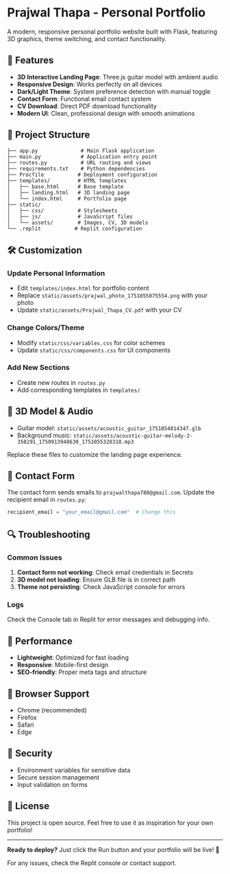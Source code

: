 
# Prajwal Thapa - Personal Portfolio

A modern, responsive personal portfolio website built with Flask, featuring 3D graphics, theme switching, and contact functionality.

## 🌟 Features

- **3D Interactive Landing Page**: Three.js guitar model with ambient audio
- **Responsive Design**: Works perfectly on all devices
- **Dark/Light Theme**: System preference detection with manual toggle
- **Contact Form**: Functional email contact system
- **CV Download**: Direct PDF download functionality
- **Modern UI**: Clean, professional design with smooth animations

## 📁 Project Structure

```
├── app.py              # Main Flask application
├── main.py             # Application entry point
├── routes.py           # URL routing and views
├── requirements.txt    # Python dependencies
├── Procfile           # Deployment configuration
├── templates/         # HTML templates
│   ├── base.html      # Base template
│   ├── landing.html   # 3D landing page
│   └── index.html     # Portfolio page
├── static/
│   ├── css/           # Stylesheets
│   ├── js/            # JavaScript files
│   └── assets/        # Images, CV, 3D models
└── .replit           # Replit configuration
```

## 🛠️ Customization

### Update Personal Information
- Edit `templates/index.html` for portfolio content
- Replace `static/assets/prajwal_photo_1751055075554.png` with your photo
- Update `static/assets/Prajwal_Thapa_CV.pdf` with your CV

### Change Colors/Theme
- Modify `static/css/variables.css` for color schemes
- Update `static/css/components.css` for UI components

### Add New Sections
- Create new routes in `routes.py`
- Add corresponding templates in `templates/`

## 🎵 3D Model & Audio
- Guitar model: `static/assets/acoustic_guitar_1751054814347.glb`
- Background music: `static/assets/acoustic-guitar-melody-2-358291_1750913948630_1751055328318.mp3`

Replace these files to customize the landing page experience.

## 📧 Contact Form
The contact form sends emails to `prajwalthapa780@gmail.com`. Update the recipient email in `routes.py`:

```python
recipient_email = "your_email@gmail.com"  # Change this
```

## 🔍 Troubleshooting

### Common Issues
1. **Contact form not working**: Check email credentials in Secrets
2. **3D model not loading**: Ensure GLB file is in correct path
3. **Theme not persisting**: Check JavaScript console for errors

### Logs
Check the Console tab in Replit for error messages and debugging info.

## 🚀 Performance
- **Lightweight**: Optimized for fast loading
- **Responsive**: Mobile-first design
- **SEO-friendly**: Proper meta tags and structure

## 📱 Browser Support
- Chrome (recommended)
- Firefox
- Safari
- Edge

## 🔐 Security
- Environment variables for sensitive data
- Secure session management
- Input validation on forms

## 📄 License
This project is open source. Feel free to use it as inspiration for your own portfolio!

---

**Ready to deploy?** Just click the Run button and your portfolio will be live! 🎉

For any issues, check the Replit console or contact support.
